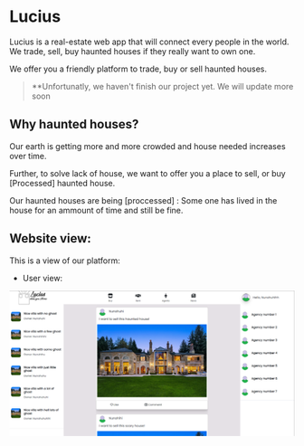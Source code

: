 # Lucius
Lucius is a real-estate web app that will connect every people in the world. We trade, sell, buy haunted houses if they really want to own one. 

We offer you a friendly platform to trade, buy or sell haunted houses. 
> **Unfortunatly, we haven't finish our project yet. We will update more soon

## Why haunted houses?
Our earth is getting more and more crowded and house needed increases over time. 

Further, to solve lack of house, we want to offer you a place to sell, or buy [Processed] haunted house. 

Our haunted houses are being [proccessed] : Some one has lived in the house for an ammount of time and still be fine. 

## Website view:
This is a view of our platform:

- User view:
<p align="center">
  <img src="https://github.com/WSsumti/Lucius/blob/main/user.png">
</p>
